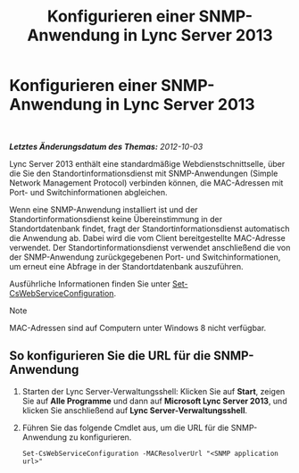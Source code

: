 ﻿---
title: Konfigurieren einer SNMP-Anwendung in Lync Server 2013
TOCTitle: Konfigurieren einer SNMP-Anwendung in Lync Server 2013
ms:assetid: c4b4a736-3b2e-45b9-a965-19d22161ad57
ms:mtpsurl: https://technet.microsoft.com/de-de/library/Gg412972(v=OCS.15)
ms:contentKeyID: 49295341
ms.date: 05/19/2016
mtps_version: v=OCS.15
ms.translationtype: HT
---

# Konfigurieren einer SNMP-Anwendung in Lync Server 2013

 

_**Letztes Änderungsdatum des Themas:** 2012-10-03_

Lync Server 2013 enthält eine standardmäßige Webdienstschnittselle, über die Sie den Standortinformationsdienst mit SNMP-Anwendungen (Simple Network Management Protocol) verbinden können, die MAC-Adressen mit Port- und Switchinformationen abgleichen.

Wenn eine SNMP-Anwendung installiert ist und der Standortinformationsdienst keine Übereinstimmung in der Standortdatenbank findet, fragt der Standortinformationsdienst automatisch die Anwendung ab. Dabei wird die vom Client bereitgestellte MAC-Adresse verwendet. Der Standortinformationsdienst verwendet anschließend die von der SNMP-Anwendung zurückgegebenen Port- und Switchinformationen, um erneut eine Abfrage in der Standortdatenbank auszuführen.

Ausführliche Informationen finden Sie unter [Set-CsWebServiceConfiguration](https://docs.microsoft.com/en-us/powershell/module/skype/Set-CsWebServiceConfiguration).


> [!NOTE]
> MAC-Adressen sind auf Computern unter Windows&nbsp;8 nicht verfügbar.



## So konfigurieren Sie die URL für die SNMP-Anwendung

1.  Starten der Lync Server-Verwaltungsshell: Klicken Sie auf **Start**, zeigen Sie auf **Alle Programme** und dann auf **Microsoft Lync Server 2013**, und klicken Sie anschließend auf **Lync Server-Verwaltungsshell**.

2.  Führen Sie das folgende Cmdlet aus, um die URL für die SNMP-Anwendung zu konfigurieren.
    
        Set-CsWebServiceConfiguration -MACResolverUrl "<SNMP application url>"

